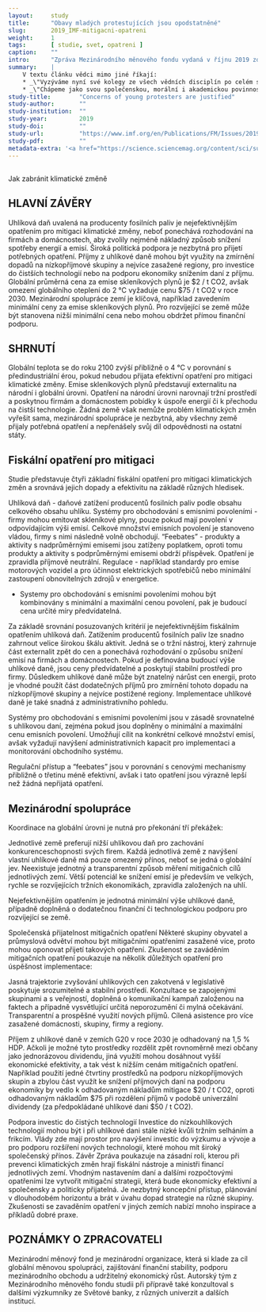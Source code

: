 ```yaml
---
layout:     study
title:      "Obavy mladých protestujících jsou opodstatněné"
slug:       2019_IMF-mitigacni-opatreni
weight:     1
tags:       [ studie, svet, opatreni ]
caption:    ""
intro:      "Zpráva Mezinárodního měnového fondu vydaná v říjnu 2019 zdůrazňuje zásadní roli fiskálních nástrojů (tedy nástrojů založených na rozpočtových a daňových opatřeních) pro mitigaci klimatické změny."
summary:    |
    V textu článku vědci mimo jiné říkají:
    * _\"Vyzýváme nyní své kolegy ze všech vědních disciplín po celém světě k podpoře mladých lidí žádajících účinnou ochranu klimatu. Prohlašujeme, že jejich obavy jsou opodstatněné a opírají se o dosud nejlepší a nejpřesnější vědecké poznatky. Dosavadní způsoby ochrany klimatu a biosféry jsou naprosto nedostačující.\"_
    * _\"Chápeme jako svou společenskou, morální i akademickou povinnost říci velmi jasně: pouze pokud bude lidstvo jednat rychle a rozhodně, dokážeme globální oteplování omezit a budeme schopni zastavit probíhající masové vymírání živočišných a rostlinných druhů, zachovat podmínky potřebné k produkci potravin a umožnit kvalitní život a prosperitu generace současné i těch budoucích. Právě toho chtějí mladí lidé svými protesty dosáhnout a zasluhují si náš respekt a plnou podporu.\"_
study-title:        "Concerns of young protesters are justified"
study-author:       ""
study-institution:  ""
study-year:         2019
study-doi:          ""
study-url:          "https://www.imf.org/en/Publications/FM/Issues/2019/09/12/fiscal-monitor-october-2019"
study-pdf:          ""
metadata-extra: '<a href="https://science.sciencemag.org/content/sci/suppl/2019/04/10/364.6436.139-b.DC1/aax3807-Hagedorn-SM.pdf" id="study-link-3" class="btn btn-secondary">Příloha s podpisy (PDF)</a>'
---
```

## 

Jak zabránit klimatické změně



## HLAVNÍ ZÁVĚRY
Uhlíková daň uvalená na producenty fosilních paliv je nejefektivnějším opatřením pro mitigaci klimatické změny, neboť ponechává rozhodování na firmách a domácnostech, aby zvolily nejméně nákladný způsob snížení spotřeby energií a emisí.
Široká politická podpora je nezbytná pro přijetí potřebných opatření. Příjmy z uhlíkové daně mohou být využity na zmírnění dopadů na nízkopříjmové skupiny a nejvíce zasažené regiony, pro investice do čistších technologií nebo na podporu ekonomiky snížením daní z příjmu.
Globální průměrná cena za emise skleníkových plynů je $2 / t CO2, avšak omezení globálního oteplení do 2 °C vyžaduje cenu $75 / t CO2 v roce 2030. Mezinárodní spolupráce zemí je klíčová, například zavedením minimální ceny za emise skleníkových plynů. Pro rozvíjející se země může být stanovena nižší minimální cena nebo mohou obdržet přímou finanční podporu.

## SHRNUTÍ
Globální teplota se do roku 2100 zvýší přibližně o 4 °C v porovnání s předindustriální érou, pokud nebudou přijata efektivní opatření pro mitigaci klimatické změny. Emise skleníkových plynů představují externalitu na národní i globální úrovni. Opatření na národní úrovni narovnají tržní prostředí a poskytnou firmám a domácnostem pobídky k úspoře energií či k přechodu na čistší technologie. Žádná země však nemůže problém klimatických změn vyřešit sama, mezinárodní spolupráce je nezbytná, aby všechny země přijaly potřebná opatření a nepřenášely svůj díl odpovědnosti na ostatní státy.

## Fiskální opatření pro mitigaci
Studie představuje čtyři základní fiskální opatření pro mitigaci klimatických změn a srovnává jejich dopady a efektivitu na základě různých hledisek.

Uhlíková daň - daňové zatížení producentů fosilních paliv podle obsahu celkového obsahu uhlíku.
Systémy pro obchodování s emisními povoleními - firmy mohou emitovat skleníkové plyny, pouze pokud mají povolení v odpovídajícím výši emisí. Celkové množství emisních povolení je stanoveno vládou, firmy s nimi následně volně obchodují.
“Feebates” - produkty a aktivity s nadprůměrnými emisemi jsou zatíženy poplatkem, oproti tomu produkty a aktivity s podprůměrnými emisemi obdrží příspěvek. Opatření je zpravidla příjmově neutrální.
Regulace - například standardy pro emise motorových vozidel a pro účinnost elektrických spotřebičů nebo minimální zastoupení obnovitelných zdrojů v energetice.




* Systemy pro obchodování s emisními povoleními mohou být kombinovány s minimální a maximální cenou povolení, pak je budoucí cena určité míry předvídatelná.

Za základě srovnání posuzovaných kritérií je nejefektivnějším fiskálním opatřením uhlíková daň. Zatížením producentů fosilních paliv lze snadno zahrnout velice širokou škálu aktivit. Jedná se o tržní nástroj, který zahrnuje část externalit zpět do cen a ponechává rozhodování o způsobu snížení emisí na firmách a domácnostech. Pokud je definována budoucí výše uhlíkové daně, jsou ceny předvídatelné a poskytují stabilní prostředí pro firmy. Důsledkem uhlíkové daně může být znatelný nárůst cen energii, proto je vhodné použít část dodatečných příjmů pro zmírnění tohoto dopadu na nízkopříjmové skupiny a nejvíce postižené regiony. Implementace uhlíkové daně je také snadná z administrativního pohledu.

Systémy pro obchodování s emisními povoleními jsou v zásadě srovnatelné s uhlíkovou daní, zejména pokud jsou doplněny o minimální a maximální cenu emisních povolení. Umožňují cílit na konkrétní celkové množství emisí, avšak vyžadují navýšení administrativních kapacit pro implementaci a monitorování obchodního systému.

Regulační přístup a “feebates” jsou v porovnání s cenovými mechanismy přibližně o třetinu méně efektivní, avšak i tato opatření jsou výrazně lepší než žádná nepřijatá opatření.

## Mezinárodní spolupráce
Koordinace na globální úrovni je nutná pro překonání tří překážek:

Jednotlivé země preferují nižší uhlíkovou daň pro zachování konkurenceschopnosti svých firem. Každá jednotlivá země z navýšení vlastní uhlíkové daně má pouze omezený přínos, neboť se jedná o globální jev.
Neexistuje jednotný a transparentní způsob měření mitigačních cílů jednotlivých zemí.
Větší potenciál ke snížení emisí je především ve velkých, rychle se rozvíjejících tržních ekonomikách, zpravidla založených na uhlí. 

Nejefektivnějším opatřením je jednotná minimální výše uhlíkové daně, případně doplněná o dodatečnou finanční či technologickou podporu pro rozvíjející se země.

Společenská přijatelnost mitigačních opatření
Některé skupiny obyvatel a průmyslová odvětví mohou být mitigačními opatřeními zasažené více, proto mohou oponovat přijetí takových opatření. Zkušenost se zaváděním mitigačních opatření poukazuje na několik důležitých opatření pro úspěšnost implementace:

Jasná trajektorie zvyšování uhlikových cen zakotvená v legislativě poskytuje srozumitelné a stabilní prostředí. 
Konzultace se zapojenými skupinami a s veřejností, doplněná o komunikační kampaň založenou na faktech a případně vysvětlující určitá neporozumění či mylná očekávání.
Transparentní a prospěšné využití nových příjmů.
Cílená asistence pro více zasažené domácnosti, skupiny, firmy a regiony.

Příjem z uhlíkové daně v zemích G20 v roce 2030 je odhadovaný na 1,5 % HDP. Ačkoli je možné tyto prostředky rozdělit zpět rovnoměrně mezi občany jako jednorázovou dividendu, jiná využití mohou dosáhnout vyšší ekonomické efektivity, a tak vést k nižším cenám mitigačních opatření. Například použití jedné čtvrtiny prostředků na podporu nízkopříjmových skupin a zbylou část využít ke snížení příjmových daní na podporu ekonomiky by vedlo k odhadovaným nákladům mitigace $20 / t CO2, oproti odhadovaným nákladům $75 při rozdělení příjmů v podobě univerzální dividendy (za předpokládané uhlíkové dani $50 / t CO2).

Podpora investic do čistých technologií
Investice do nízkouhlíkových technologií mohou být i při uhlíkové dani stále nízké kvůli tržním selháním a frikcím. Vlády zde mají prostor pro navýšení investic do výzkumu a vývoje a pro podporu rozšíření nových technologií, které mohou mít široký společenský přínos.
Závěr
Zpráva poukazuje na zásadní roli, kterou při prevenci klimatických změn hrají fiskální nástroje a ministři financí jednotlivých zemí. Vhodným nastavením daní a dalšími rozpočtovými opatřeními lze vytvořit mitigační strategii, která bude ekonomicky efektivní a společensky a politicky přijatelná. Je nezbytný koncepční přístup, plánování v dlouhodobém horizontu a brát v úvahu dopad strategie na různé skupiny. Zkušenosti se zavaděním opatření v jiných zemích nabízí mnoho inspirace a příkladů dobré praxe.


## POZNÁMKY O ZPRACOVATELI
Mezinárodní měnový fond je mezinárodní organizace, která si klade za cíl globální měnovou spolupráci, zajištování finanční stability, podporu mezinárodního obchodu a udržitelný ekonomický růst. Autorský tým z Mezinárodního měnového fondu studii při přípravě také konzultoval s dalšími výzkumníky ze Světové banky, z různých univerzit a dalších institucí.


